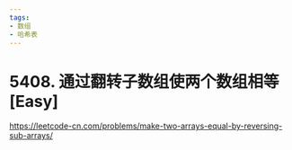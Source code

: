 ```yaml
---
tags:
- 数组
- 哈希表
---
```


# 5408. 通过翻转子数组使两个数组相等 [Easy]

<https://leetcode-cn.com/problems/make-two-arrays-equal-by-reversing-sub-arrays/>
